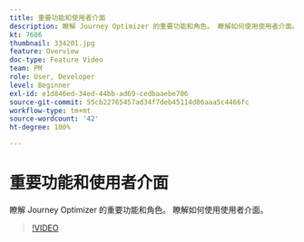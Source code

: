 ```yaml
---
title: 重要功能和使用者介面
description: 瞭解 Journey Optimizer 的重要功能和角色。 瞭解如何使用使用者介面。
kt: 7606
thumbnail: 334201.jpg
feature: Overview
doc-type: Feature Video
team: PM
role: User, Developer
level: Beginner
exl-id: e1d846ed-34ed-44bb-ad69-cedbaaebe706
source-git-commit: 55cb22765457ad34f7deb45114d06aaa5c4466fc
workflow-type: tm+mt
source-wordcount: '42'
ht-degree: 100%

---
```


# 重要功能和使用者介面

瞭解 Journey Optimizer 的重要功能和角色。 瞭解如何使用使用者介面。

>[!VIDEO](https://video.tv.adobe.com/v/334201?quality=12)
